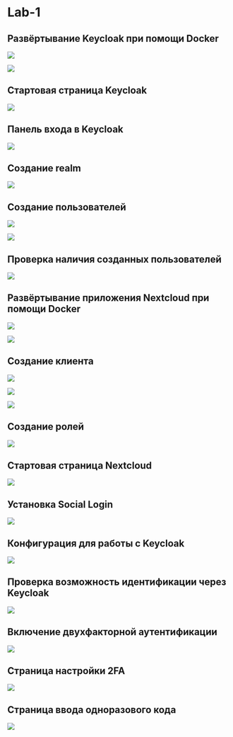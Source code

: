 # Lab-1

## Развёртывание Keycloak при помощи Docker

![](screenshots/0.png)

![](screenshots/1.png)

## Стартовая страница Keycloak

![](screenshots/2.png)

## Панель входа в Keycloak

![](screenshots/3.png)

## Создание realm

![](screenshots/4.png)

## Создание пользователей

![](screenshots/5.png)

![](screenshots/6.png)

## Проверка наличия созданных пользователей

![](screenshots/7.png)

## Развёртывание приложения Nextcloud при помощи Docker

![](screenshots/8.png)

![](screenshots/9.png)

## Создание клиента

![](screenshots/10.png)

![](screenshots/11.png)

![](screenshots/12.png)

## Создание ролей

![](screenshots/13.png)

## Cтартовая страница Nextcloud

![](screenshots/14.png)

## Установка Social Login

![](screenshots/15.png)

## Конфигурация для работы с Keycloak

![](screenshots/16.png)

## Проверка возможность идентификации через Keycloak

![](screenshots/17.png)

## Включение двухфакторной аутентификации

![](screenshots/18.png)

## Страница настройки 2FA

![](screenshots/19.png)

## Страница ввода одноразового кода

![](screenshots/20.png)
